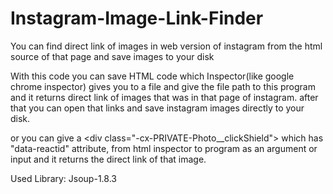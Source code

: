 # Instagram-Image-Link-Finder
You can find direct link of images in web version of instagram from the html source of that page and save images to your disk

With this code you can save HTML code which Inspector(like google chrome inspector) gives you to a file and give the file path to this program and it returns direct link of images that was in that page of instagram.
after that you can open that links and save instagram images directly to your disk.

or you can give a \<div class="-cx-PRIVATE-Photo__clickShield"\>
which has  "data-reactid" attribute, from html inspector to program as an argument or input and it returns the direct link of that image.

Used Library:
Jsoup-1.8.3 
